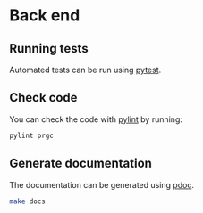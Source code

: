 # Back end

## Running tests

Automated tests can be run using [pytest](https://docs.pytest.org/en/latest/).

## Check code

You can check the code with [pylint](https://www.pylint.org/) by running:

```sh
pylint prgc
```

## Generate documentation

The documentation can be generated using [pdoc](https://pdoc3.github.io/pdoc/).

```sh
make docs
```
